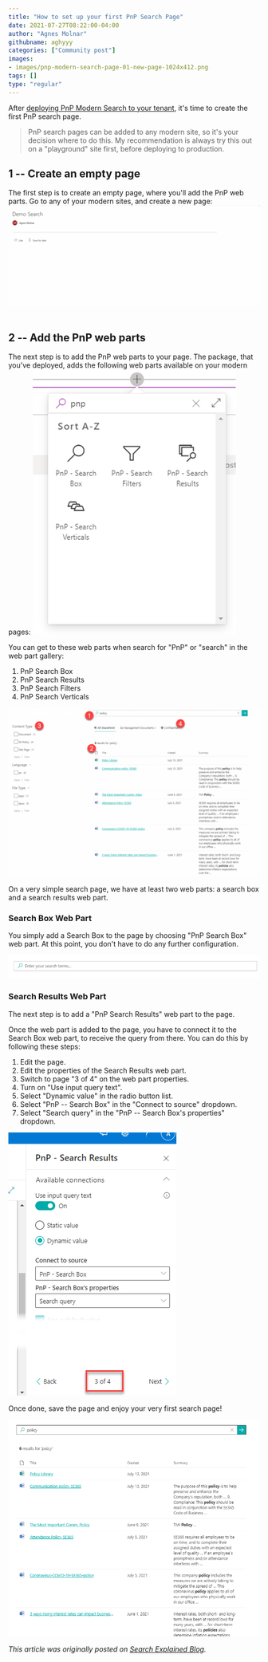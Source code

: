 ```yaml
---
title: "How to set up your first PnP Search Page"
date: 2021-07-27T08:22:00-04:00
author: "Agnes Molnar"
githubname: aghyyy
categories: ["Community post"]
images:
- images/pnp-modern-search-page-01-new-page-1024x412.png
tags: []
type: "regular"
---
```


After [deploying PnP Modern Search to your
tenant](https://searchexplained.com/deploy-pnp-modern-search-web-parts-sharepoint-online/),
it's time to create the first PnP search page.
> PnP search pages can be added to any modern site, so it's your
> decision where to do this. My recommendation is always try this out on
> a "playground" site first, before deploying to production.

## 1 -- Create an empty page 

The first step is to create an empty page, where you'll add the PnP web
parts. Go to any of your modern sites, and create a new page:
![pnp-modern-search-page-01-new-page-1024x412](images/pnp-modern-search-page-01-new-page-1024x412.png)
 

## 2 -- Add the PnP web parts 

The next step is to add the PnP web parts to your page. The package,
that you've deployed, adds the following web parts available on your
modern pages:
![pnp-modern-search-page-02-web-parts](images/pnp-modern-search-page-02-web-parts.png)

You can get to these web parts when search for "PnP" or "search" in the
web part gallery:

1.  PnP Search Box
2.  PnP Search Results
3.  PnP Search Filters
4.  PnP Search Verticals

![pnp-modern-search-page-03-web-parts-example-1024x686](images/pnp-modern-search-page-03-web-parts-example-1024x686.png)

On a very simple search page, we have at least two web parts: a search
box and a search results web part.

### Search Box Web Part 

You simply add a Search Box to the page by choosing "PnP Search Box" web
part. At this point, you don't have to do any further configuration.

![pnp-modern-search-page-04-search-box-web-part](images/pnp-modern-search-page-04-search-box-web-part.png)

### Search Results Web Part 

The next step is to add a "PnP Search Results" web part to the page.

Once the web part is added to the page, you have to connect it to the
Search Box web part, to receive the query from there. You can do this by
following these steps:

1.  Edit the page.
2.  Edit the properties of the Search Results web part.
3.  Switch to page "3 of 4" on the web part properties.
4.  Turn on "Use input query text".
5.  Select "Dynamic value" in the radio button list.
6.  Select "PnP -- Search Box" in the "Connect to source" dropdown.
7.  Select "Search query" in the "PnP -- Search Box's properties"
    dropdown.

![pnp-modern-search-page-05-search-results-web-part-properties](images/pnp-modern-search-page-05-search-results-web-part-properties.png)

Once done, save the page and enjoy your very first search page!

![pnp-modern-search-page-06-search-page-101](images/pnp-modern-search-page-06-search-page-101.png)

*This article was originally posted on [Search Explained
Blog](https://searchexplained.com/deploy-pnp-modern-search-web-parts-sharepoint-online/).*
